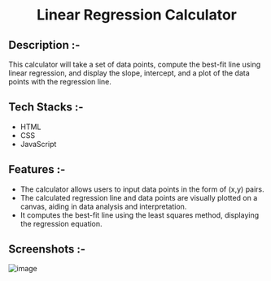 # <p align="center">Linear Regression Calculator</p>

## Description :-

This calculator will take a set of data points, compute the best-fit line using linear regression, and display the slope, intercept, and a plot of the data points with the regression line.

## Tech Stacks :-

- HTML 
- CSS 
- JavaScript

## Features :-

- The calculator allows users to input data points in the form of (x,y) pairs.
- The calculated regression line and data points are visually plotted on a canvas, aiding in data analysis and interpretation.
- It computes the best-fit line using the least squares method, displaying the regression equation.

## Screenshots :-

![image](https://github.com/user-attachments/assets/3a8b19da-6380-4415-aafb-f99784205ca3)

